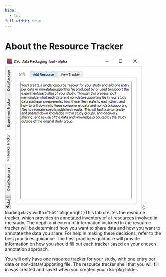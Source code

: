 ```yaml
---
hide:
  - toc
full-width: true
---
```


# About the Resource Tracker

![](../app-screenshots/resource-track-main.PNG){: loading=lazy width="550" align=right }This tab creates the resource tracker, which provides an annotated inventory of all resources involved in the study. The depth and extent of information included in the resource tracker will be determined how you want to share data and how you want to annotate the data you share. For help in making these decisions, refer to the best practices guidance. The best practices guidance will provide information on how you should fill out each tracker based on your chosen annotation approach.

You will only have one resource tracker for your study, with one entry per data or non-data/supporting file. The resource tracker shell that you will fill in was created and saved when you created your dsc-pkg folder.
